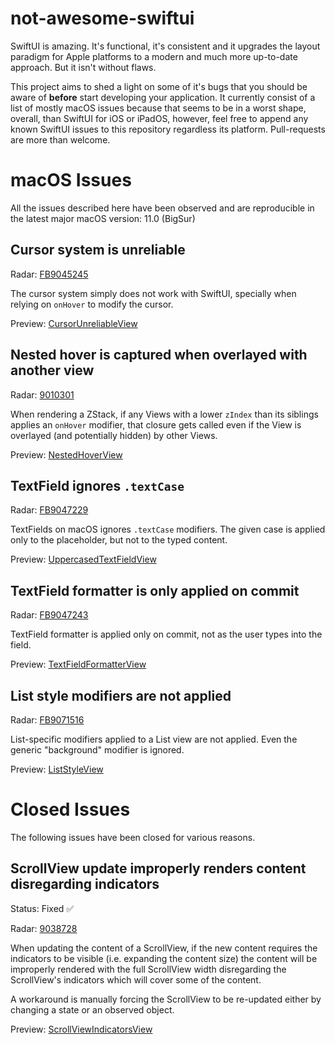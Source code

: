 not-awesome-swiftui
===

SwiftUI is amazing. It's functional, it's consistent and it upgrades the layout paradigm for Apple platforms to a modern and much more up-to-date approach. But it isn't without flaws.

This project aims to shed a light on some of it's bugs that you should be aware of **before** start developing your application. It currently consist of a list of mostly macOS issues because that seems to be in a worst shape, overall, than SwiftUI for iOS or iPadOS, however, feel free to append any known SwiftUI issues to this repository regardless its platform. Pull-requests are more than welcome.

# macOS Issues

All the issues described here have been observed and are reproducible in the latest major macOS version: 11.0 (BigSur)

## Cursor system is unreliable

Radar: [FB9045245](https://openradar.appspot.com/radar?id=5065961258352640)

The cursor system simply does not work with SwiftUI, specially when relying on `onHover` to modify the cursor.

Preview: [CursorUnreliableView](/macOS/CursorUnreliableView.swift)

## Nested hover is captured when overlayed with another view

Radar: [9010301](https://openradar.appspot.com/radar?id=4990741046624256)

When rendering a ZStack, if any Views with a lower `zIndex` than its siblings applies an `onHover` modifier, that closure gets called even if the View is overlayed (and potentially hidden) by other Views.


Preview: [NestedHoverView](/macOS/NestedHoverView.swift)

## TextField ignores `.textCase`

Radar: [FB9047229](https://openradar.appspot.com/radar?id=5040168704671744)

TextFields on macOS ignores `.textCase` modifiers. The given case is applied only to the placeholder, but not to the typed content.

Preview: [UppercasedTextFieldView](/macOS/UppercasedTextFieldView.swift)

## TextField formatter is only applied on commit

Radar: [FB9047243](https://openradar.appspot.com/radar?id=4964477455826944)

TextField formatter is applied only on commit, not as the user types into the field.

Preview: [TextFieldFormatterView](/macOS/TextFieldFormatterView.swift)

## List style modifiers are not applied

Radar: [FB9071516](https://openradar.appspot.com/radar?id=4980437755625472)

List-specific modifiers applied to a List view are not applied. Even the generic "background" modifier is ignored.

Preview: [ListStyleView](/macOS/ListStyleView.swift)

# Closed Issues

The following issues have been closed for various reasons.

## ScrollView update improperly renders content disregarding indicators

Status: Fixed ✅

Radar: [9038728](https://openradar.appspot.com/radar?id=5016967895318528)

When updating the content of a ScrollView, if the new content requires the indicators to be visible (i.e. expanding the content size) the content will be improperly rendered with the full ScrollView width disregarding the ScrollView's indicators which will cover some of the content.

A workaround is manually forcing the ScrollView to be re-updated either by changing a state or an observed object.

Preview: [ScrollViewIndicatorsView](/macOS/ScrollViewIndicatorsView.swift)